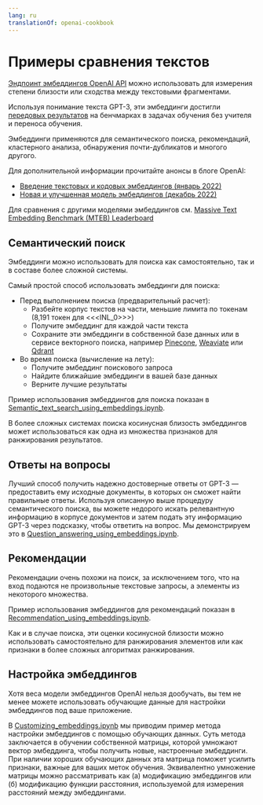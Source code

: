```yaml
---
lang: ru
translationOf: openai-cookbook
---
```


# Примеры сравнения текстов

[Эндпоинт эмбеддингов OpenAI API](https://beta.openai.com/docs/guides/embeddings) можно использовать для измерения степени близости или сходства между текстовыми фрагментами.

Используя понимание текста GPT-3, эти эмбеддинги достигли [передовых результатов](https://arxiv.org/abs/2201.10005) на бенчмарках в задачах обучения без учителя и переноса обучения.

Эмбеддинги применяются для семантического поиска, рекомендаций, кластерного анализа, обнаружения почти-дубликатов и многого другого.

Для дополнительной информации прочитайте анонсы в блоге OpenAI:

- [Введение текстовых и кодовых эмбеддингов (январь 2022)](https://openai.com/blog/introducing-text-and-code-embeddings/)
- [Новая и улучшенная модель эмбеддингов (декабрь 2022)](https://openai.com/blog/new-and-improved-embedding-model/)

Для сравнения с другими моделями эмбеддингов см. [Massive Text Embedding Benchmark (MTEB) Leaderboard](https://huggingface.co/spaces/mteb/leaderboard)

## Семантический поиск

Эмбеддинги можно использовать для поиска как самостоятельно, так и в составе более сложной системы.

Самый простой способ использовать эмбеддинги для поиска:

- Перед выполнением поиска (предварительный расчет):
  - Разбейте корпус текстов на части, меньшие лимита по токенам (8,191 токен для &lt;&lt;&lt;INL_0>>>)
  - Получите эмбеддинг для каждой части текста
  - Сохраните эти эмбеддинги в собственной базе данных или в сервисе векторного поиска, например [Pinecone](https://www.pinecone.io), [Weaviate](https://weaviate.io) или [Qdrant](https://qdrant.tech)
- Во время поиска (вычисление на лету):
  - Получите эмбеддинг поискового запроса
  - Найдите ближайшие эмбеддинги в вашей базе данных
  - Верните лучшие результаты

Пример использования эмбеддингов для поиска показан в [Semantic_text_search_using_embeddings.ipynb](https://github.com/openai/openai-cookbook/blob/main/examples/Semantic_text_search_using_embeddings.ipynb).

В более сложных системах поиска косинусная близость эмбеддингов может использоваться как одна из множества признаков для ранжирования результатов.

## Ответы на вопросы

Лучший способ получить надежно достоверные ответы от GPT-3 — предоставить ему исходные документы, в которых он сможет найти правильные ответы. Используя описанную выше процедуру семантического поиска, вы можете недорого искать релевантную информацию в корпусе документов и затем подать эту информацию GPT-3 через подсказку, чтобы ответить на вопрос. Мы демонстрируем это в [Question_answering_using_embeddings.ipynb](https://github.com/openai/openai-cookbook/blob/main/examples/Question_answering_using_embeddings.ipynb).

## Рекомендации

Рекомендации очень похожи на поиск, за исключением того, что на вход подаются не произвольные текстовые запросы, а элементы из некоторого множества.

Пример использования эмбеддингов для рекомендаций показан в [Recommendation_using_embeddings.ipynb](https://github.com/openai/openai-cookbook/blob/main/examples/Recommendation_using_embeddings.ipynb).

Как и в случае поиска, эти оценки косинусной близости можно использовать самостоятельно для ранжирования элементов или как признаки в более сложных алгоритмах ранжирования.

## Настройка эмбеддингов

Хотя веса модели эмбеддингов OpenAI нельзя дообучать, вы тем не менее можете использовать обучающие данные для настройки эмбеддингов под ваше приложение.

В [Customizing_embeddings.ipynb](https://github.com/openai/openai-cookbook/blob/main/examples/Customizing_embeddings.ipynb) мы приводим пример метода настройки эмбеддингов с помощью обучающих данных. Суть метода заключается в обучении собственной матрицы, которой умножают вектор эмбеддинга, чтобы получить новые, настроенные эмбеддинги. При наличии хороших обучающих данных эта матрица поможет усилить признаки, важные для ваших меток обучения. Эквивалентно умножение матрицы можно рассматривать как (а) модификацию эмбеддингов или (б) модификацию функции расстояния, используемой для измерения расстояний между эмбеддингами.